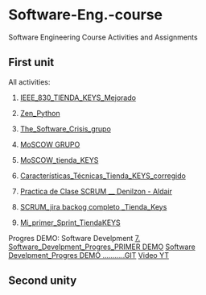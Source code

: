 # Software-Eng.-course
Software Engineering Course Activities and Assignments

## First unit
All activities:

1. [IEEE_830_TIENDA_KEYS_Mejorado](https://github.com/Alenm1/Software-Eng.-course/blob/main/1%20IEEE_830_TIENDA_KEYS_Mejorado.pdf)
2. [Zen_Python](https://github.com/Alenm1/Software-Eng.-course/blob/main/1.%20Zen_Python.pdf)
  
3. [The_Software_Crisis_grupo](https://github.com/Alenm1/Software-Eng.-course/blob/main/2.%20The_Software_Crisis_grupo.pdf)

4. [MoSCOW GRUPO](https://github.com/Alenm1/Software-Eng.-course/blob/main/3.%20MoSCOW.pdf)
5. [MoSCOW_tienda_KEYS](https://github.com/Alenm1/Software-Eng.-course/blob/main/3.%20MoSCOW_tienda_KEYS.pdf)

6. [Características_Técnicas_Tienda_KEYS_corregido](https://github.com/Alenm1/Software-Eng.-course/blob/main/4.%20Caracter%C3%ADsticas_T%C3%A9cnicas_Tienda_KEYS_corregido.pdf)

7. [Practica de Clase SCRUM __ Denilzon - Aldair](https://github.com/Alenm1/Software-Eng.-course/blob/main/5%20Practica%20de%20Clase%20SCRUM%20__%20Denilzon%20-%20Aldair.pdf)
8. [SCRUM_jira backog completo _Tienda_Keys](https://github.com/Alenm1/Software-Eng.-course/blob/main/5.%20SCRUM_jira%20backog%20completo%20_Tienda_Keys.pdf)

9. [Mi_primer_Sprint_TiendaKEYS](https://github.com/Alenm1/Software-Eng.-course/blob/main/6.%20Mi_primer_Sprint_TiendaKEYS.pdf)


Progres DEMO: Software Develpment
    [7. Software_Develpment_Progres_PRIMER DEMO](https://github.com/Alenm1/Software-Eng.-course/blob/main/7.%20Software_Develpment_Progres_DEMO%20inicio.pdf)
    [Software Develpment_Progres DEMO ...........GIT](https://github.com/Alenm1/Aplicacion-KEYS.git)
    [Video YT](https://www.youtube.com/watch?v=MjdO44smMYs)


  
## Second unity
